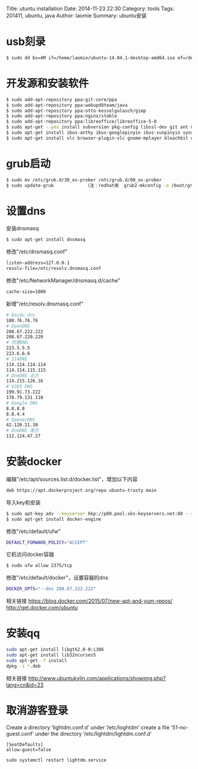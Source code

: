 Title: utuntu installation
Date: 2014-11-23 22:30
Category: tools 
Tags: 201411, ubuntu, java
Author: laomie
Summary: ubuntu安装


usb刻录
====================================
```bash
$ sudo dd bs=4M if=/home/laomie/ubuntu-14.04.1-desktop-amd64.iso of=/dev/sdc && sync
```

开发源和安装软件
==========================
```bash
$ sudo add-apt-repository ppa:git-core/ppa
$ sudo add-apt-repository ppa:webupd8team/java
$ sudo add-apt-repository ppa:otto-kesselgulasch/gimp
$ sudo add-apt-repository ppa:nginx/stable
$ sudo add-apt-repository ppa:libreoffice/libreoffice-5-0
$ sudo apt-get --yes install subversion pkg-config libssl-dev git ant maven cmake build-essential zlib1g-dev lib32z1-dev libsnappy-dev oracle-java8-installer
$ sudo apt-get install ibus-anthy ibus-googlepinyin ibus-sunpinyin synaptic aptitude vim-gtk filezilla openssh-server mariadb-server
$ sudo apt-get install vlc browser-plugin-vlc gnome-mplayer bleachbit ubuntu-restricted-extras gnome-tweak-tool unity-tweak-tool gimp chromium-browser
```

grub启动
========================
```bash
$ sudo mv /etc/grub.d/30_os-prober /etc/grub.d/08_os-prober
$ sudo update-grub            （注：redhat用  grub2-mkconfig -o /boot/grub2/grub.cfg)
```

设置dns
==========================
安装dnsmasq
```bash
$ sudo apt-get install dnsmasq
```
修改"/etc/dnsmasq.conf"
```bash
listen-address=127.0.0.1
resolv-file=/etc/resolv.dnsmasq.conf
```
修改"/etc/NetworkManager/dnsmasq.d/cache"
```bash
cache-size=1000
```
新增"/etc/resolv.dnsmasq.conf"
```bash
# baidu dns
180.76.76.76
# OpenDNS
208.67.222.222
208.67.220.220
# 阿里DNS
223.5.5.5
223.6.6.6
# 114DNS
114.114.114.114
114.114.115.115
# OneDNS 北方
114.215.126.16
# V2EX DNS
199.91.73.222
178.79.131.110
# Google DNS
8.8.8.8
8.8.4.4
# OpenerDNS
42.120.21.30
# OneDNS 南方
112.124.47.27
```

安装docker
=============================
编辑"/etc/apt/sources.list.d/docker.list"，增加以下内容
```bash
deb https://apt.dockerproject.org/repo ubuntu-trusty main
```
导入key和安装
```bash
$ sudo apt-key adv --keyserver hkp://p80.pool.sks-keyservers.net:80 --recv-keys 58118E89F3A912897C070ADBF76221572C52609D
$ sudo apt-get install docker-engine
```
修改"/etc/default/ufw"
```bash
DEFAULT_FORWARD_POLICY="ACCEPT"
```
它机访问docker容器
```bash
$ sudo ufw allow 2375/tcp
```
修改"/etc/default/docker"，设置容器的dns
```bash
DOCKER_OPTS="--dns 208.67.222.222"
```
相关链接
<https://blog.docker.com/2015/07/new-apt-and-yum-repos/>
<http://get.docker.com/ubuntu>

安装qq
==========================
```bash
sudo apt-get install libgtk2.0-0:i386
sudo apt-get install lib32ncurses5
sudo apt-get -f install
dpkg -i *.deb
```
相关链接
<http://www.ubuntukylin.com/applications/showimg.php?lang=cn&id=23>

取消游客登录
======================
Create a directory ‘lightdm.conf.d’ under ‘/etc/loghtdm’
create a file ‘51-no-guest.conf’ under  the directory ‘/etc/lightdm/lightdm.conf.d’
```
[SeatDefaults]
allow-guest=false
```
```
sudo systemctl restart lightdm.service
```
